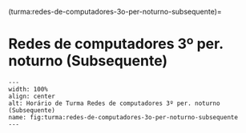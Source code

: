 (turma:redes-de-computadores-3o-per-noturno-subsequente)=

# Redes de computadores 3º per. noturno (Subsequente)

```{figure} ../_static/img/turma/redes-de-computadores-3o-per-noturno-subsequente.png
---
width: 100%
align: center
alt: Horário de Turma Redes de computadores 3º per. noturno (Subsequente)
name: fig:turma:redes-de-computadores-3o-per-noturno-subsequente
---
```

